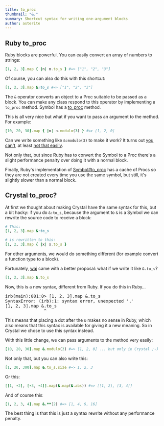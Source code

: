 ```yaml
---
title: to_proc
thumbnail: "&."
summary: Shortcut syntax for writing one-argument blocks
author: asterite
---
```


## Ruby to_proc

Ruby blocks are powerful. You can easily convert an array of numbers to strings:

```ruby
[1, 2, 3].map { |n| n.to_s } #=> ["1", "2", "3"]
```

Of course, you can also do this with this shortcut:

```ruby
[1, 2, 3].map &:to_s #=> ["1", "2", "3"]
```

The `&` operator converts an object to a Proc suitable to be
passed as a block. You can make any class respond to this operator by implementing
a `to_proc` method. Symbol has a [to_proc](http://ruby-doc.org/core-2.0.0/Symbol.html#method-i-to_proc)
method.

This is all very nice but what if you want to pass an argument to the method. For example:

```ruby
[10, 20, 30].map { |n| n.modulo(3) } #=> [1, 2, 0]
```

Can we write something like `&:modulo(3)` to make it work? It turns out
[you can't](http://stackoverflow.com/questions/9932678/how-do-you-pass-an-argument-to-ruby-array-map-short-cut), at least
[not that easily](http://iain.nl/going-crazy-with-to_proc).

Not only that, but since Ruby has to convert the Symbol to a Proc there's a slight performance
penalty over doing it with a normal block.

Finally, Ruby's implementation of [Symbol#to_proc](http://ruby-doc.org/core-2.0.0/Symbol.html#method-i-to_proc)
has a cache of Procs so they are not created every time you use the same symbol, but still, it's slightly
slower than a normal block.

## Crystal to_proc?

At first we thought about making Crystal have the same syntax for this, but a bit hacky: if you
do `&:to_s`, because the argument to `&` is a Symbol we can rewrite the source code to receive a block:

```ruby
# This:
[1, 2, 3].map &:to_s

# is rewritten to this:
[1, 2, 3].map { |x| x.to_s }
```

For other arguments, we would do something different (for example convert a function type to a block).

Fortunately, [waj](https://github.com/waj) came with a better proposal: what if we write it like
`&.to_s`?

```ruby
[1, 2, 3].map &.to_s
```

Now, this is a new syntax, different from Ruby. If you do this in Ruby...

<pre class="code">
irb(main):001:0> [1, 2, 3].map &.to_s
SyntaxError: (irb):1: syntax error, unexpected '.'
[1, 2, 3].map &.to_s
               ^
</pre>

This means that placing a dot after the `&` makes no sense in Ruby, which also means that this syntax
is available for giving it a new meaning. So in Crystal we chose to use this syntax instead.

With this little change, we can pass arguments to the method very easily:

```ruby
[10, 20, 30].map &.modulo(3) #=> [1, 2, 0] ... but only in Crystal ;-)
```

Not only that, but you can also write this:

```ruby
[1, 20, 300].map &.to_s.size #=> 1, 2, 3
```

Or this:

```ruby
[[1, -2], [-3, -4]].map(&.map(&.abs)) #=> [[1, 2], [3, 4]]
```

And of course this:

```ruby
[1, 2, 3, 4].map &.**(2) #=> [1, 4, 9, 16]
```

The best thing is that this is just a syntax rewrite without any performance penalty.
